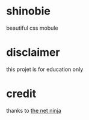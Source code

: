 # shinobie
beautiful css mobule

# disclaimer
this projet is for education only

# credit
thanks to [the net ninja]("https://www.youtube.com/@NetNinja")